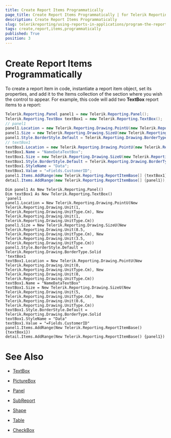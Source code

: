 ```yaml
---
title: Create Report Items Programmatically
page_title: Create Report Items Programmatically | for Telerik Reporting Documentation
description: Create Report Items Programmatically
slug: telerikreporting/using-reports-in-applications/program-the-report-definition/create-report-items-programmatically
tags: create,report,items,programmatically
published: True
position: 3
---
```


# Create Report Items Programmatically



To create a report item in code, instantiate a report item object, set its properties, and add it to the Items collection of the section where you wish the control to appear. For example, this code will add two __TextBox__ report items to a report:

    
````C#
Telerik.Reporting.Panel panel1 = new Telerik.Reporting.Panel();
Telerik.Reporting.TextBox textBox1 = new Telerik.Reporting.TextBox();
// panel1
panel1.Location = new Telerik.Reporting.Drawing.PointU(new Telerik.Reporting.Drawing.Unit(1.0, Telerik.Reporting.Drawing.UnitType.Cm), new Telerik.Reporting.Drawing.Unit(1.0, Telerik.Reporting.Drawing.UnitType.Cm));
panel1.Size = new Telerik.Reporting.Drawing.SizeU(new Telerik.Reporting.Drawing.Unit(8.5, Telerik.Reporting.Drawing.UnitType.Cm), new Telerik.Reporting.Drawing.Unit(3.5, Telerik.Reporting.Drawing.UnitType.Cm));
panel1.Style.BorderStyle.Default = Telerik.Reporting.Drawing.BorderType.Solid;
// textBox1
textBox1.Location = new Telerik.Reporting.Drawing.PointU(new Telerik.Reporting.Drawing.Unit(0, Telerik.Reporting.Drawing.UnitType.Cm), new Telerik.Reporting.Drawing.Unit(0, Telerik.Reporting.Drawing.UnitType.Cm));
textBox1.Name = "NameDataTextBox";
textBox1.Size = new Telerik.Reporting.Drawing.SizeU(new Telerik.Reporting.Drawing.Unit(5.0, Telerik.Reporting.Drawing.UnitType.Cm), new Telerik.Reporting.Drawing.Unit(0.6, Telerik.Reporting.Drawing.UnitType.Cm));
textBox1.Style.BorderStyle.Default = Telerik.Reporting.Drawing.BorderType.Solid;
textBox1.StyleName = "Data";
textBox1.Value = "=Fields.CustomerID";
panel1.Items.AddRange(new Telerik.Reporting.ReportItemBase[] {textBox1});
detail.Items.AddRange(new Telerik.Reporting.ReportItemBase[] {panel1});
````
````VB.NET
Dim panel1 As New Telerik.Reporting.Panel()
Dim textBox1 As New Telerik.Reporting.TextBox()
'panel1
panel1.Location = New Telerik.Reporting.Drawing.PointU(New Telerik.Reporting.Drawing.Unit(1, Telerik.Reporting.Drawing.UnitType.Cm), New Telerik.Reporting.Drawing.Unit(1, Telerik.Reporting.Drawing.UnitType.Cm))
panel1.Size = New Telerik.Reporting.Drawing.SizeU(New Telerik.Reporting.Drawing.Unit(8.5, Telerik.Reporting.Drawing.UnitType.Cm), New Telerik.Reporting.Drawing.Unit(3.5, Telerik.Reporting.Drawing.UnitType.Cm))
panel1.Style.BorderStyle.Default = Telerik.Reporting.Drawing.BorderType.Solid
'textBox1
textBox1.Location = New Telerik.Reporting.Drawing.PointU(New Telerik.Reporting.Drawing.Unit(0, Telerik.Reporting.Drawing.UnitType.Cm), New Telerik.Reporting.Drawing.Unit(0, Telerik.Reporting.Drawing.UnitType.Cm))
textBox1.Name = "NameDataTextBox"
textBox1.Size = New Telerik.Reporting.Drawing.SizeU(New Telerik.Reporting.Drawing.Unit(5, Telerik.Reporting.Drawing.UnitType.Cm), New Telerik.Reporting.Drawing.Unit(0.6, Telerik.Reporting.Drawing.UnitType.Cm))
textBox1.Style.BorderStyle.Default = Telerik.Reporting.Drawing.BorderType.Solid
textBox1.StyleName = "Data"
textBox1.Value = "=Fields.CustomerID"
panel1.Items.AddRange(New Telerik.Reporting.ReportItemBase() {textBox1})
detail.Items.AddRange(New Telerik.Reporting.ReportItemBase() {panel1})
````

# See Also
 

* [TextBox](/reporting/api/Telerik.Reporting.TextBox)  

* [PictureBox](/reporting/api/Telerik.Reporting.PictureBox)  

* [Panel](/reporting/api/Telerik.Reporting.Panel)  

* [SubReport](/reporting/api/Telerik.Reporting.SubReport)  

* [Shape](/reporting/api/Telerik.Reporting.Shape)  

* [Table](/reporting/api/Telerik.Reporting.Table)  

* [CheckBox](/reporting/api/Telerik.Reporting.CheckBox)


